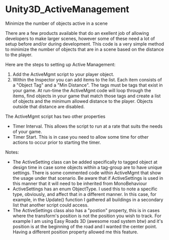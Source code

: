 # Unity3D_ActiveManagement
Minimize the number of objects active in a scene

There are a few products available that do an exellent job of allowing developers to make larger scenes, however some of these need a lot of setup before and/or during development.    This code is a very simple method to minimize the number of objects that are in a scene based on the distance to the player.

Here are the steps to setting up Active Management:
1) Add the ActiveMgmt script to your player object.
2) Within the Inspector you can add items to the list.  Each item consists of a "Object Tag" and a "Min Distance".  The tags must be tags that exist in your game.  At run-time the ActiveMgmt code will loop through the items, find objects in your game that match those tags and create a list of objects and the minimum allowed distance to the player.  Objects outside that distance are disabled.

The ActiveMgmt script has two other properties
* Timer Interval.   This allows the script to run at a rate that suits the needs of your game.
* Timer Start.   This is in case you need to allow some time for other actions to occur prior to starting the timer.

Notes:
* The ActiveSetting class can be added specifically to tagged object at design time in case some objects within a tag-group are to have unique settings.  There is some commented code within ActiveMgmt that show the usage under that scenario.  Be aware that if ActiveSettings is used in this manner that it will need to be inherited from MonoBehaviour
* ActiveSettings has an enum ObjectType.  I used this to note a specific type, obviously, and affect that in a different manner.   In this case, for example, in the Update() function I gathered all buildings in a secondary list that another script could access.
* The ActiveSettings class also has a "postion" property, this is in cases where the transform's position is not the position you wish to track.  For example I am using Easy Roads 3D (awesome road system btw) and it's position is at the beginning of the road and I wanted the center point.   Having a different position property allowed me this feature.
